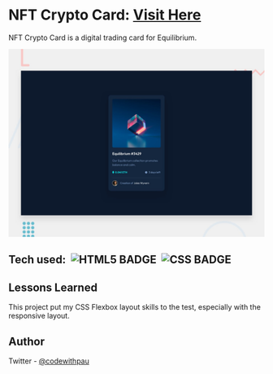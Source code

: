 # NFT Crypto Card: <a href="https://nft-crypto-card.vercel.app" target="_blank">Visit Here</a>

NFT Crypto Card is a digital trading card for Equilibrium.

![Design preview for the NFT Crypto Card](./design/desktop-preview.jpg)

## Tech used: &nbsp;![HTML5 BADGE](https://img.shields.io/static/v1?label=|&message=HTML5&color=23555f&style=plastic&logo=html5) &nbsp;![CSS BADGE](https://img.shields.io/static/v1?label=|&message=CSS3&color=285f65&style=plastic&logo=css3)

## Lessons Learned
This project put my CSS Flexbox layout skills to the test, especially with the responsive layout.

## Author

Twitter - [@codewithpau](https://twitter.com/codewithpau)
